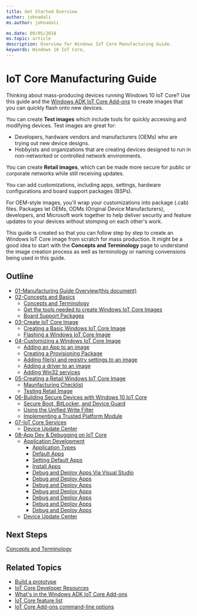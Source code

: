 ```yaml
---
title: Get Started Overview
author: johnadali
ms.author: johnadali

ms.date: 09/05/2018 
ms.topic: article 
description: Overview for Windows IoT Core Manufacturing Guide.
keywords: Windows 10 IoT Core, 
---
```


# IoT Core Manufacturing Guide

Thinking about mass-producing devices running Windows 10 IoT Core? Use this guide and the [Windows ADK IoT Core Add-ons](https://docs.microsoft.com/windows-hardware/manufacture/iot/iot-core-adk-addons) to create images that you can quickly flash onto new devices.

You can create **Test images** which include tools for quickly accessing and modifying devices. Test images are great for:

* Developers, hardware vendors and manufacturers (OEMs) who are trying out new device designs.
* Hobbyists and organizations that are creating devices designed to run in non-networked or controlled network environments.

You can create **Retail images**, which can be made more secure for public or corporate networks while still receiving updates.

You can add customizations, including apps, settings, hardware configurations and board support packages (BSPs).

For OEM-style images, you'll wrap your customizations into package (.cab) files. Packages let OEMs, ODMs (Original Device Manufacturers), developers, and Microsoft work together to help deliver security and feature updates to your devices without stomping on each other's work.

This guide is created so that you can follow step by step to create an Windows IoT Core image from scratch for mass production. It might be a good idea to start with the **Concepts and Terminology** page to understand the image creation process as well as terminology or naming convensions being used in this guide.

## Outline
* [01-Manufacturing Guide Overview(this document)](GuideOverview.md)
* [02-Concepts and Basics](Concepts-Terms-Basics/Concepts-Terms-Basics.md)
   * [Concepts and Terminology](Concepts-Terms-Basics/ConceptsTerminology.md)
   * [Get the tools needed to create Windows IoT Core Images](Concepts-Terms-Basics/ToolsNeeded.md)
   * [Board Support Packages](Concepts-Terms-Basics/BoardSupportPackages.md)
* [03-Create IoT Core Image](Create-IoT-Image/Create-IoT-Core-Image.md)
  * [Creating a Basic Windows IoT Core Image](Create-IoT-Image/CreateBasicImage.md)
  * [Flashing a Windows IoT Core Image](Create-IoT-Image/FlashingImage.md)
* [04-Customizing a Windows IoT Core Image](Customize-Image/CustomizeImageOverview.md)
    * [Adding an App to an image](Customize-Image/AddingApps.md)
    * [Creating a Provisioning Package](Customize-Image/CreateProvisioningPackage.md)
    * [Adding file(s) and registry settings to an image](Customize-Image/AddFileRegistrySettings.md)
    * [Adding a driver to an image](Customize-Image/AddingDrivers.md)
    * [Adding Win32 services](Customize-Image/AddingWin32Services.md)
* [05-Creating a Retail Windows IoT Core Image](Create-Retail-Image/CreateRetailImage.md)
    * [Maunfacturing Checklist](Create-Retail-Image/ManufacturingCheckList.md)
    * [Testing Retail Image](Create-Retail-Image/Test-Retail-Image.md)
* [06-Building Secure Devices with Windows 10 IoT Core](Secure-IoT-Core/BuildingSecureDevices.md)
    * [Secure Boot, BitLocker, and Device Guard](Secure-IoT-Core/SecureBootBitLockerDeviceGuard.md)
    * [Using the Unified Write Filter](Secure-IoT-Core/UnifiedWriteFilter.md)
    * [Implementing a Trusted Platform Module](Secure-IoT-Core/ImplementingTPM.md)
* [07-IoT Core Services](IoT-Core-Services/IoTCoreServices.md)
    * [Device Update Center](IoT-Core-Services/SettingUpDeviceCenter.md)
* [08-App Dev & Debugging on IoT Core](Debugging-IoT-Core)
    * [Application Development](Debugging-IoT-Core/ApplicationDevelopment.md)
      * [Application Types](Debugging-IoT-Core/AppTypes.md)
      * [Default Apps](Debugging-IoT-Core/Default-App-Overview.md)
      * [Setting Default Apps](Debugging-IoT-Core/SettingUpDeviceCenter.md)
      * [Install Apps](Debugging-IoT-Core/InstallApp.md)
      * [Debug and Deploy Apps Via Visual Studio](Debugging-IoT-Core/SettingUpDeviceCenter.md)
      * [Debug and Deploy Apps](Debugging-IoT-Core/SettingUpDeviceCenter.md)
      * [Debug and Deploy Apps](Debugging-IoT-Core/SettingUpDeviceCenter.md)
      * [Debug and Deploy Apps](Debugging-IoT-Core/SettingUpDeviceCenter.md)
      * [Debug and Deploy Apps](Debugging-IoT-Core/SettingUpDeviceCenter.md)
      * [Debug and Deploy Apps](Debugging-IoT-Core/SettingUpDeviceCenter.md)
      * [Debug and Deploy Apps](Debugging-IoT-Core/SettingUpDeviceCenter.md)
    * [Device Update Center](Debugging-IoT-Core/SettingUpDeviceCenter.md)

## Next Steps
[Concepts and Terminology](02-ConceptsTerminology.md)

## Related Topics 

* [Build a prototype](../GetStarted.md)
* [IoT Core Developer Resources](https://developer.microsoft.com/en-us/windows/iot)
* [What's in the Windows ADK IoT Core Add-ons](https://docs.microsoft.com/windows-hardware/manufacture/iot/iot-core-adk-addons)
* [IoT Core feature list](https://docs.microsoft.com/windows-hardware/manufacture/iot/iot-core-feature-list)
* [IoT Core Add-ons command-line options](https://docs.microsoft.com/windows-hardware/manufacture/iot/iot-core-adk-addons-command-line-options)
